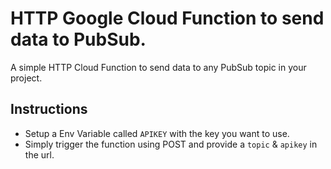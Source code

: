 # HTTP Google Cloud Function to send data to PubSub.

A simple HTTP Cloud Function to send data to any PubSub topic in your project.

## Instructions

- Setup a Env Variable called `APIKEY` with the key you want to use.
- Simply trigger the function using POST and provide a `topic` & `apikey` in the url. 
